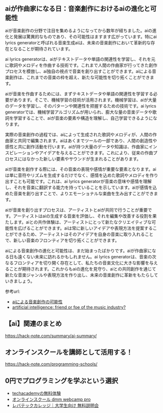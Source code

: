 <!--
title:   【ai】未来の音楽創作：ai lyrics generatorがもたらす革新
tags:    AI,Human,text
id:      a2070671b426796450e2
private: false
-->


## aiが作曲家になる日：音楽創作におけるaiの進化と可能性

aiが音楽創作の分野で注目を集めるようになってから数年が経ちました。aiの進化と発展は驚異的なものであり、その可能性はますます広がっています。特にai lyrics generatorと呼ばれる音楽生成aiは、未来の音楽創作において革新的な存在となることが期待されています。

ai lyrics generatorは、aiがテキストデータや単語の関連性を学習し、それを元に歌詞やメロディを作曲する技術です。これまで人間の作曲家が行ってきた創作プロセスを模倣し、ai独自の視点で音楽を創り出すことができます。aiによる音楽創作は、これまでの音楽の枠を超え、新たな可能性を切り拓くことができます。


aiが音楽を作曲するためには、まずテキストデータや単語の関連性を学習する必要があります。そこで、機械学習の技術が活用されます。機械学習は、aiが大量のデータを学習し、そのパターンや関連性を把握するための技術です。ai lyrics generatorでは、機械学習アルゴリズムが用いられ、膨大な量の音楽データや歌詞を学習することで、aiが音楽の要素や構造を理解し、自己学習できるようになります。

実際の音楽創作の過程では、aiによって生成された歌詞やメロディが、人間の作曲家と共同で編集されます。aiはあくまでツールの一部であり、人間の創造性や感性と共に創作活動を行います。aiが持つ大量のデータや知識は、作曲家にインスピレーションやアイデアを与えることができます。これにより、従来の作曲プロセスにはなかった新しい要素やサウンドが生まれることがあります。

aiが音楽を創作する際には、その音楽の表現や感情が重要な要素となります。aiは単に音符やリズムを生成するだけでなく、感情を込めた歌詞やメロディを作り出すことも可能です。これは、ai lyrics generatorが音楽の意味や感情を理解し、それを音楽に翻訳する能力を持っていることを示しています。aiが感情を込めた音楽を創り出すことで、よりエモーショナルな楽曲を生み出すことができます。

aiが音楽を創り出すプロセスは、アーティストとaiが共同で行うことが重要です。アーティストはaiの生成する音楽を評価し、それを編集や改善する役割を果たします。aiとの共作体験は、アーティストにとって新たなクリエイティブな可能性を広げることができます。aiは常に新しいアイデアや表現方法を提案することができるため、アーティストはそのアイデアを自身の音楽に取り入れることで、新しい音楽のフロンティアを切り拓くことができます。

aiによる音楽創作の進化と可能性は、まだ始まったばかりです。aiが作曲家になる日も遠くない未来に訪れるかもしれません。ai lyrics generatorは、音楽の次なるフロンティアを切り開く存在として、私たちの音楽文化に大きな影響を与えることが期待されます。これからもaiの進化を見守り、aiとの共同創作を通じて新たな音楽ジャンルや表現方法を作り出し、未来の音楽創作に革新をもたらしていきましょう。

参考url:
- [aiによる音楽創作の可能性](https://www.sony.co.jp/technologies/bridging/#section02)
- [artificial intelligence: friend or foe of the music industry?](https://medium.com/datadriveninvestor/artificial-intelligence-friend-or-foe-of-the-music-industry-5b23f520b6d2)



## 【ai】関連のまとめ
https://hack-note.com/summary/ai-summary/



## オンラインスクールを講師として活用する！
https://hack-note.com/programming-schools/



## 0円でプログラミングを学ぶという選択
- [techacademyの無料体験](//af.moshimo.com/af/c/click?a_id=2612475&amp;p_id=1555&amp;pc_id=2816&amp;pl_id=22706&amp;url=https%3a%2f%2ftechacademy.jp%2fhtmlcss-trial%3futm_source%3dmoshimo%26utm_medium%3daffiliate%26utm_campaign%3dtextad)
- [オンラインスクール dmm webcamp pro](//af.moshimo.com/af/c/click?a_id=2612482&amp;p_id=1363&amp;pc_id=2297&amp;pl_id=39999&amp;guid=on)
- [レバテックカレッジ｜大学生向け 無料説明会](//af.moshimo.com/af/c/click?a_id=4071793&p_id=3198&pc_id=7488&pl_id=41848)
